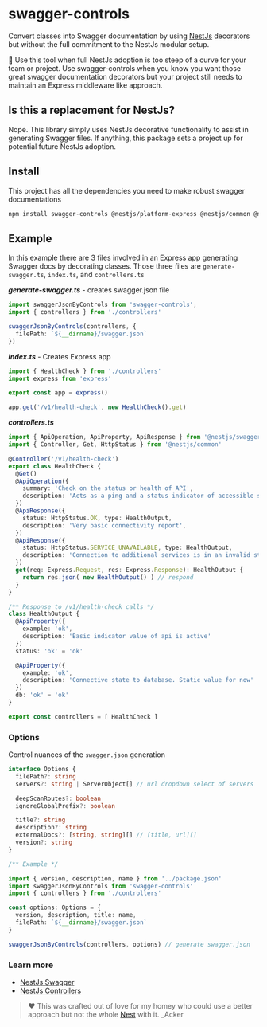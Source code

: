 # swagger-controls

Convert classes into Swagger documentation by using [NestJs](https://www.npmjs.com/package/@nestjs/core) decorators but without the full commitment to the NestJs modular setup.

🔧 Use this tool when full NestJs adoption is too steep of a curve for your team or project. Use swagger-controls when you know you want those great swagger documentation decorators but your project still needs to maintain an Express middleware like approach.


## Is this a replacement for NestJs?

Nope. This library simply uses NestJs decorative functionality to assist in generating Swagger files. If anything, this package sets a project up for potential future NestJs adoption.

## Install

This project has all the dependencies you need to make robust swagger documentations

```sh
npm install swagger-controls @nestjs/platform-express @nestjs/common @nestjs/core @nestjs/swagger reflect-metadata
```

## Example

In this example there are 3 files involved in an Express app generating Swagger docs by decorating classes. Those three files are `generate-swagger.ts`, `index.ts`, and  `controllers.ts`

***generate-swagger.ts*** - creates swagger.json file
```typescript
import swaggerJsonByControls from 'swagger-controls';
import { controllers } from './controllers'

swaggerJsonByControls(controllers, {
  filePath: `${__dirname}/swagger.json`
})
```

***index.ts*** - Creates Express app
```typescript
import { HealthCheck } from './controllers'
import express from 'express'

export const app = express()

app.get('/v1/health-check', new HealthCheck().get)
```

***controllers.ts***
```typescript
import { ApiOperation, ApiProperty, ApiResponse } from '@nestjs/swagger'
import { Controller, Get, HttpStatus } from '@nestjs/common'

@Controller('/v1/health-check')
export class HealthCheck {
  @Get()
  @ApiOperation({
    summary: 'Check on the status or health of API',
    description: 'Acts as a ping and a status indicator of accessible services',
  })
  @ApiResponse({
    status: HttpStatus.OK, type: HealthOutput,
    description: 'Very basic connectivity report',
  })
  @ApiResponse({
    status: HttpStatus.SERVICE_UNAVAILABLE, type: HealthOutput,
    description: 'Connection to additional services is in an invalid state',
  })
  get(req: Express.Request, res: Express.Response): HealthOutput {
    return res.json( new HealthOutput() ) // respond
  }
}

/** Response to /v1/health-check calls */
class HealthOutput {
  @ApiProperty({
    example: 'ok',
    description: 'Basic indicator value of api is active'
  })
  status: 'ok' = 'ok'

  @ApiProperty({
    example: 'ok',
    description: 'Connective state to database. Static value for now'
  })
  db: 'ok' = 'ok'
}

export const controllers = [ HealthCheck ]
```

### Options

Control nuances of the `swagger.json` generation

```typescript
interface Options {
  filePath?: string
  servers?: string | ServerObject[] // url dropdown select of servers

  deepScanRoutes?: boolean
  ignoreGlobalPrefix?: boolean

  title?: string
  description?: string
  externalDocs?: [string, string][] // [title, url][]
  version?: string
}

/** Example */

import { version, description, name } from '../package.json'
import swaggerJsonByControls from 'swagger-controls'
import { controllers } from './controllers'

const options: Options = {
  version, description, title: name,
  filePath: `${__dirname}/swagger.json`
}

swaggerJsonByControls(controllers, options) // generate swagger.json
```

### Learn more

- [NestJs Swagger](https://docs.nestjs.com/openapi/introduction)
- [NestJs Controllers](https://docs.nestjs.com/controllers)

> ❤️ This was crafted out of love for my homey who could use a better approach but not the whole [Nest](https://www.npmjs.com/package/@nestjs/core) with it. _Acker